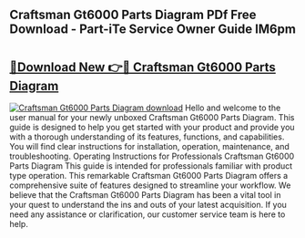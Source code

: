 ## Craftsman Gt6000 Parts Diagram PDf Free Download - Part-iTe Service Owner Guide lM6pm

# <h2><a href="http://dfse70.blite.top/?on=Craftsman+Gt6000+Parts+Diagram">🔗Download New 👉🔴 Craftsman Gt6000 Parts Diagram</a></h2>

[![Craftsman Gt6000 Parts Diagram download](https://i.imgur.com/lujVjoI.png)](http://dfse70.blite.top/?on=Craftsman+Gt6000+Parts+Diagram)
Hello and welcome to the user manual for your newly unboxed Craftsman Gt6000 Parts Diagram. This guide is designed to help you get started with your product and provide you with a thorough understanding of its features, functions, and capabilities. You will find clear instructions for installation, operation, maintenance, and troubleshooting. Operating Instructions for Professionals Craftsman Gt6000 Parts Diagram This guide is intended for professionals familiar with product type operation. This remarkable Craftsman Gt6000 Parts Diagram offers a comprehensive suite of features designed to streamline your workflow. We believe that the Craftsman Gt6000 Parts Diagram has been a vital tool in your quest to understand the ins and outs of your latest acquisition. If you need any assistance or clarification, our customer service team is here to help.

